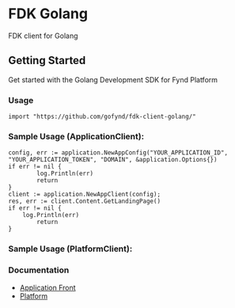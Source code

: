 # FDK Golang

FDK client for Golang

## Getting Started

Get started with the Golang Development SDK for Fynd Platform

### Usage

```
import "https://github.com/gofynd/fdk-client-golang/"
```


### Sample Usage (ApplicationClient):

```golang
config, err := application.NewAppConfig("YOUR_APPLICATION_ID", "YOUR_APPLICATION_TOKEN", "DOMAIN", &application.Options{})
if err != nil {
		log.Println(err)
		return
}
client := application.NewAppClient(config);
res, err := client.Content.GetLandingPage()
if err != nil {
  	log.Println(err)
		return
}

```

### Sample Usage (PlatformClient):


### Documentation

- [Application Front](documentation/APPLICATION.md)
- [Platform](documentation/PLATFORM.md)
